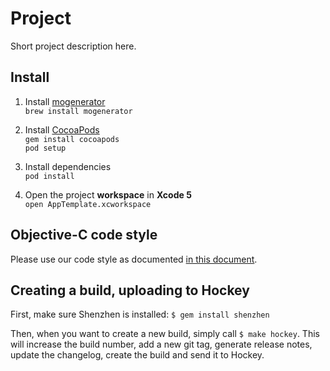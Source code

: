 # Project
Short project description here.

## Install
1. Install [mogenerator](http://rentzsch.github.com/mogenerator/)  
`brew install mogenerator`

2. Install [CocoaPods](http://cocoapods.org)  
`gem install cocoapods`  
`pod setup`

3. Install dependencies  
`pod install`

4. Open the project **workspace** in **Xcode 5**  
`open AppTemplate.xcworkspace`

## Objective-C code style
Please use our code style as documented [in this document](https://github.com/gangverk/AppTemplate/blob/master/objective-c-style-guide.md).

## Creating a build, uploading to Hockey
First, make sure Shenzhen is installed: `$ gem install shenzhen`

Then, when you want to create a new build, simply call `$ make hockey`. This will increase the build number, add a new git tag,  generate release notes, update the changelog, create the build and send it to Hockey.

